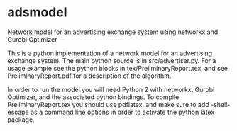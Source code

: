 adsmodel
========

Network model for an advertising exchange system using networkx and Gurobi Optimizer

This is a python implementation of a network model for an advertising exchange system.  The main python source is in src/advertiser.py.  For a usage example see the python blocks in tex/PreliminaryReport.tex, and see PreliminaryReport.pdf for a description of the algorithm.

In order to run the model you will need Python 2 with networkx, Gurobi Optimizer, and the associated python bindings.  To compile PreliminaryReport.tex you should use pdflatex, and make sure to add -shell-escape as a command line options in order to activate the python latex package.
